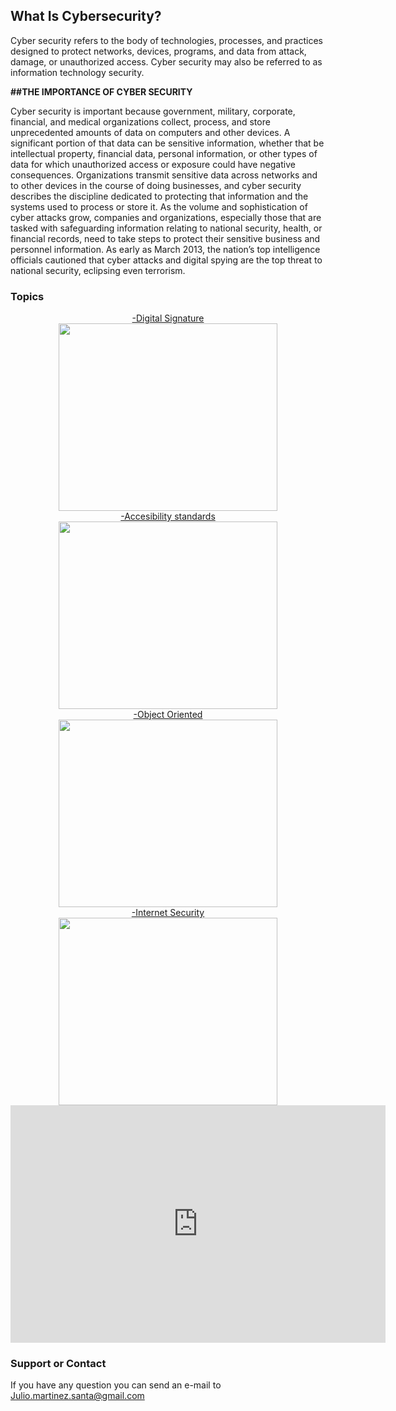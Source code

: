 ## What Is Cybersecurity?

Cyber security refers to the body of technologies, processes, and practices designed to protect networks, devices, programs, and data from attack, damage, or unauthorized access. Cyber security may also be referred to as information technology security.

 <strong>##THE IMPORTANCE OF CYBER SECURITY </strong>

Cyber security is important because government, military, corporate, financial, and medical organizations collect, process, and store unprecedented amounts of data on computers and other devices. A significant portion of that data can be sensitive information, whether that be intellectual property, financial data, personal information, or other types of data for which unauthorized access or exposure could have negative consequences. Organizations transmit sensitive data across networks and to other devices in the course of doing businesses, and cyber security describes the discipline dedicated to protecting that information and the systems used to process or store it. As the volume and sophistication of cyber attacks grow, companies and organizations, especially those that are tasked with safeguarding information relating to national security, health, or financial records, need to take steps to protect their sensitive business and personnel information. As early as March 2013, the nation’s top intelligence officials cautioned that cyber attacks and digital spying are the top threat to national security, eclipsing even terrorism.

### Topics
  <center> <a href ="general.html"> -Digital Signature </a>  </center>
 
 <center> <img src="https://blog.signaturit.com/hubfs/19-jun-18-twitter-blog-eng.png" width="350" height="300">  </center>




<center> <a href="accesibility.html"> -Accesibility standards </a>  </center>



<center> <img src="https://internetdevels.com/sites/default/files/public/blog_preview/web_accessibility_standards_in_drupal8.jpg" width="350" height="300">  </center>

<center> <a href="object.html">-Object Oriented </a>  </center>


<center> <img src="https://images-na.ssl-images-amazon.com/images/I/41mtTiAs8fL._SX384_BO1,204,203,200_.jpg" width="350" height="300">  </center>


<center> <a href="internet.html">-Internet Security </a>  </center>


<center> <img src="https://antivirus.comodo.com/blog/wp-content/uploads/2019/03/why-internet-security.png" width="350" height="300"> </center>











 <center> <iframe width="600" height="380" src="https://www.youtube.com/embed/inWWhr5tnEA" title="YouTube video player" frameborder="0" allow="accelerometer; autoplay; clipboard-write; encrypted-media; gyroscope; picture-in-picture" allowfullscreen></iframe> </center>
 
 
 








### Support or Contact

If you have any question you can send an e-mail to Julio.martinez.santa@gmail.com
